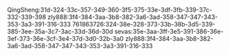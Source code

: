 QingSheng:31d-324-33c-357-349-360-3f5-375-33e-3df-3fb-339-37c-332-339-398
zly888:3f4-384-3aa-3b8-382-3a6-3ad-358-347-347-343-353-3a3-391-316-333
761863726:324-38e-328-373-33b-38b-3d5-339-385-3ee-35a-3c7-3ac-33d-36d-30d
sevas:35e-3aa-3ff-3e5-391-386-36e-3ef-373-36e-3cf-3e4-37d-3d0-32b-3a0
zly888:3f4-384-3aa-3b8-382-3a6-3ad-358-347-347-343-353-3a3-391-316-333
